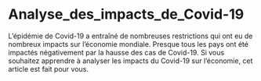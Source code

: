# Analyse_des_impacts_de_Covid-19

L’épidémie de Covid-19 a entraîné de nombreuses restrictions qui ont eu de nombreux impacts sur l’économie mondiale. Presque tous les pays ont été impactés négativement par la hausse des cas de Covid-19. Si vous souhaitez apprendre à analyser les impacts du Covid-19 sur l’économie, cet article est fait pour vous.
